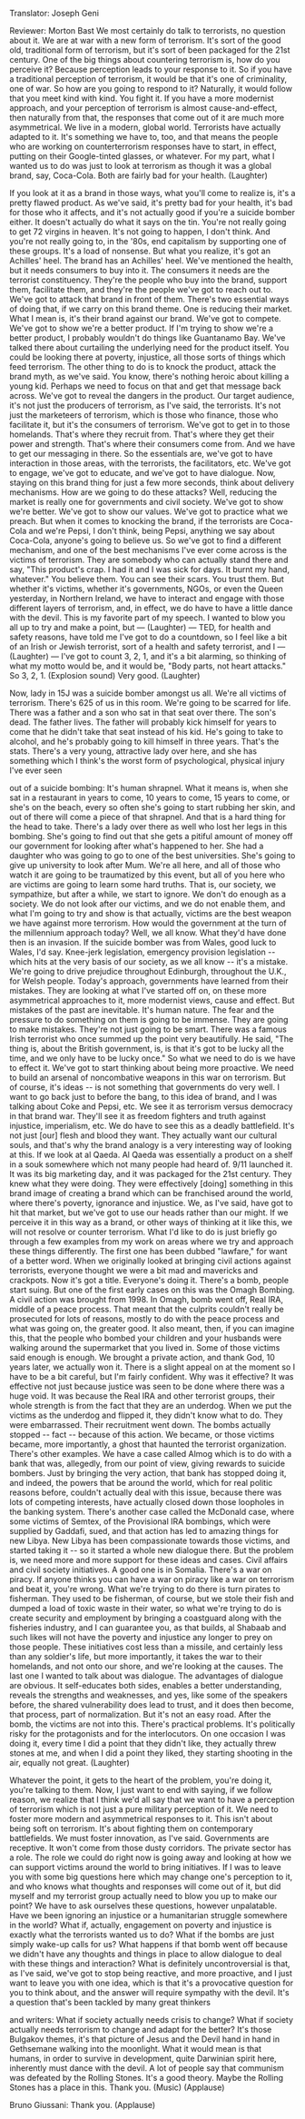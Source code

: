 

Translator: Joseph Geni

Reviewer: Morton Bast
We most certainly do talk to terrorists, no question about it.
We are at war with a new form of terrorism.
It&#39;s sort of the good old, traditional form of terrorism,
but it&#39;s sort of been packaged for the 21st century.
One of the big things about countering terrorism
is, how do you perceive it?
Because perception leads to your response to it.
So if you have a traditional perception of terrorism,
it would be that it&#39;s one of criminality, one of war.
So how are you going to respond to it?
Naturally, it would follow that you meet kind with kind.
You fight it. If you have a more modernist approach,
and your perception of terrorism is almost cause-and-effect,
then naturally from that, the responses that come out of it
are much more asymmetrical.
We live in a modern, global world.
Terrorists have actually adapted to it.
It&#39;s something we have to, too, and that means the people
who are working on counterterrorism responses
have to start, in effect, putting on
their Google-tinted glasses, or whatever.
For my part, what I wanted us to do was just to look at
terrorism as though it was a global brand,
say, Coca-Cola.
Both are fairly bad for your health. 
(Laughter)

If you look at it as a brand in those ways,
what you&#39;ll come to realize is, it&#39;s a pretty flawed product.
As we&#39;ve said, it&#39;s pretty bad for your health,
it&#39;s bad for those who it affects,
and it&#39;s not actually good if you&#39;re a suicide bomber either.
It doesn&#39;t actually do what it says on the tin.
You&#39;re not really going to get 72 virgins in heaven.
It&#39;s not going to happen, I don&#39;t think.
And you&#39;re not really going to, in the &#39;80s, end capitalism
by supporting one of these groups. It&#39;s a load of nonsense.
But what you realize, it&#39;s got an Achilles&#39; heel.
The brand has an Achilles&#39; heel.
We&#39;ve mentioned the health,
but it needs consumers to buy into it.
The consumers it needs are the terrorist constituency.
They&#39;re the people who buy into the brand, support them,
facilitate them, and they&#39;re the people
we&#39;ve got to reach out to.
We&#39;ve got to attack that brand in front of them.
There&#39;s two essential ways of doing that, if we carry on this brand theme.
One is reducing their market. What I mean is,
it&#39;s their brand against our brand. We&#39;ve got to compete.
We&#39;ve got to show we&#39;re a better product.
If I&#39;m trying to show we&#39;re a better product,
I probably wouldn&#39;t do things like Guantanamo Bay.
We&#39;ve talked there about curtailing the underlying need
for the product itself. You could be looking there at
poverty, injustice, all those sorts of things
which feed terrorism.
The other thing to do is to knock the product,
attack the brand myth, as we&#39;ve said.
You know, there&#39;s nothing heroic about killing a young kid.
Perhaps we need to focus on that and get that message back across.
We&#39;ve got to reveal the dangers in the product.
Our target audience, it&#39;s not just the producers of terrorism,
as I&#39;ve said, the terrorists.
It&#39;s not just the marketeers of terrorism,
which is those who finance, those who facilitate it,
but it&#39;s the consumers of terrorism.
We&#39;ve got to get in to those homelands.
That&#39;s where they recruit from. That&#39;s where they get their power and strength.
That&#39;s where their consumers come from.
And we have to get our messaging in there.
So the essentials are, we&#39;ve got to have interaction
in those areas, with the terrorists, the facilitators, etc.
We&#39;ve got to engage, we&#39;ve got to educate,
and we&#39;ve got to have dialogue.
Now, staying on this brand thing for just a few more seconds,
think about delivery mechanisms.
How are we going to do these attacks?
Well, reducing the market is really one for governments
and civil society. We&#39;ve got to show we&#39;re better.
We&#39;ve got to show our values.
We&#39;ve got to practice what we preach.
But when it comes to knocking the brand,
if the terrorists are Coca-Cola and we&#39;re Pepsi,
I don&#39;t think, being Pepsi, anything we say about Coca-Cola,
anyone&#39;s going to believe us.
So we&#39;ve got to find a different mechanism,
and one of the best mechanisms I&#39;ve ever come across
is the victims of terrorism.
They are somebody who can actually stand there and say,
&quot;This product&#39;s crap. I had it and I was sick for days.
It burnt my hand, whatever.&quot; You believe them.
You can see their scars. You trust them.
But whether it&#39;s victims, whether it&#39;s governments,
NGOs, or even the Queen yesterday, in Northern Ireland,
we have to interact and engage with those different
layers of terrorism, and, in effect,
we do have to have a little dance with the devil.
This is my favorite part of my speech.
I wanted to blow you all up to try and make a point,
but — 
(Laughter)
 —
TED, for health and safety reasons, have told me
I&#39;ve got to do a countdown, so
I feel like a bit of an Irish or Jewish terrorist,
sort of a health and safety terrorist, and I — 
(Laughter)
 —
I&#39;ve got to count 3, 2, 1, and
it&#39;s a bit alarming, so thinking of what my motto would be,
and it would be, &quot;Body parts, not heart attacks.&quot;
So 3, 2, 1. (Explosion sound)
Very good. 
(Laughter)

Now, lady in 15J was a suicide bomber amongst us all.
We&#39;re all victims of terrorism.
There&#39;s 625 of us in this room. We&#39;re going to be scarred for life.
There was a father and a son who sat in that seat over there.
The son&#39;s dead. The father lives.
The father will probably kick himself for years to come
that he didn&#39;t take that seat instead of his kid.
He&#39;s going to take to alcohol, and he&#39;s probably
going to kill himself in three years. That&#39;s the stats.
There&#39;s a very young, attractive lady over here,
and she has something which I think&#39;s the worst form
of psychological, physical injury I&#39;ve ever seen

out of a suicide bombing: It&#39;s human shrapnel.
What it means is, when she sat in a restaurant
in years to come, 10 years to come, 15 years to come,
or she&#39;s on the beach, every so often she&#39;s going to start
rubbing her skin, and out of there will come
a piece of that shrapnel.
And that is a hard thing for the head to take.
There&#39;s a lady over there as well who lost her legs
in this bombing.
She&#39;s going to find out that she gets a pitiful amount
of money off our government
for looking after what&#39;s happened to her.
She had a daughter who was going to go to one of the best
universities. She&#39;s going to give up university
to look after Mum.
We&#39;re all here, and all of those who watch it
are going to be traumatized by this event,
but all of you here who are victims are going to learn
some hard truths.
That is, our society, we sympathize, but after a while,
we start to ignore. We don&#39;t do enough as a society.
We do not look after our victims, and we do not enable them,
and what I&#39;m going to try and show is that actually,
victims are the best weapon we have
against more terrorism.
How would the government at the turn of the millennium
approach today? Well, we all know.
What they&#39;d have done then is an invasion.
If the suicide bomber was from Wales,
good luck to Wales, I&#39;d say.
Knee-jerk legislation, emergency provision legislation --
which hits at the very basis of our society, as we all know --
it&#39;s a mistake.
We&#39;re going to drive prejudice throughout Edinburgh,
throughout the U.K., for Welsh people.
Today&#39;s approach, governments have learned from their mistakes.
They are looking at what I&#39;ve started off on,
on these more asymmetrical approaches to it,
more modernist views, cause and effect.
But mistakes of the past are inevitable.
It&#39;s human nature.
The fear and the pressure to do something on them
is going to be immense. They are going to make mistakes.
They&#39;re not just going to be smart.
There was a famous Irish terrorist who once summed up
the point very beautifully. He said,
&quot;The thing is, about the British government, is, is that it&#39;s got
to be lucky all the time, and we only have to be lucky once.&quot;
So what we need to do is we have to effect it.
We&#39;ve got to start thinking about being more proactive.
We need to build an arsenal of noncombative weapons
in this war on terrorism.
But of course, it&#39;s ideas -- is not something that governments do very well.
I want to go back just to before the bang, to this idea of
brand, and I was talking about Coke and Pepsi, etc.
We see it as terrorism versus democracy in that brand war.
They&#39;ll see it as freedom fighters and truth
against injustice, imperialism, etc.
We do have to see this as a deadly battlefield.
It&#39;s not just [our] flesh and blood they want.
They actually want our cultural souls, and that&#39;s why
the brand analogy is a very interesting way of looking at this.
If we look at al Qaeda. Al Qaeda was essentially
a product on a shelf in a souk somewhere
which not many people had heard of.
9/11 launched it. It was its big marketing day,
and it was packaged for the 21st century. They knew what they were doing.
They were effectively [doing] something in this brand image
of creating a brand which can be franchised around
the world, where there&#39;s poverty, ignorance and injustice.
We, as I&#39;ve said, have got to hit that market,
but we&#39;ve got to use our heads rather than our might.
If we perceive it in this way as a brand, or other ways of thinking at it like this,
we will not resolve or counter terrorism.
What I&#39;d like to do is just briefly go through a few examples
from my work on areas where we try and approach these things differently.
The first one has been dubbed &quot;lawfare,&quot;
for want of a better word.
When we originally looked at bringing civil actions against terrorists,
everyone thought we were a bit mad and mavericks
and crackpots. Now it&#39;s got a title. Everyone&#39;s doing it.
There&#39;s a bomb, people start suing.
But one of the first early cases on this was the Omagh Bombing.
A civil action was brought from 1998.
In Omagh, bomb went off, Real IRA,
middle of a peace process.
That meant that the culprits couldn&#39;t really be prosecuted
for lots of reasons, mostly to do with the peace process
and what was going on, the greater good.
It also meant, then, if you can imagine this,
that the people who bombed your children
and your husbands were walking around the supermarket
that you lived in.
Some of those victims said enough is enough.
We brought a private action, and thank God, 10 years later,
we actually won it. There is a slight appeal on
at the moment so I have to be a bit careful,
but I&#39;m fairly confident.
Why was it effective?
It was effective not just because justice was seen to be done
where there was a huge void.
It was because the Real IRA and other terrorist groups,
their whole strength is from the fact that they are
an underdog. When we put the victims as the underdog
and flipped it, they didn&#39;t know what to do.
They were embarrassed. Their recruitment went down.
The bombs actually stopped -- fact -- because of this action.
We became, or those victims became, more importantly,
a ghost that haunted the terrorist organization.
There&#39;s other examples. We have a case called Almog
which is to do with a bank that was,
allegedly, from our point of view,
giving rewards to suicide bombers.
Just by bringing the very action,
that bank has stopped doing it, and indeed,
the powers that be around the world, which for real politic
reasons before, couldn&#39;t actually deal with this issue,
because there was lots of competing interests,
have actually closed down those loopholes in the banking system.
There&#39;s another case called the McDonald case,
where some victims of Semtex, of the Provisional IRA bombings,
which were supplied by Gaddafi, sued,
and that action has led to amazing things for new Libya.
New Libya has been compassionate towards those victims,
and started taking it -- so it started a whole new dialogue there.
But the problem is, we need more and more support
for these ideas and cases.
Civil affairs and civil society initiatives.
A good one is in Somalia. There&#39;s a war on piracy.
If anyone thinks you can have a war on piracy
like a war on terrorism and beat it, you&#39;re wrong.
What we&#39;re trying to do there is turn pirates to fisherman.
They used to be fisherman, of course,
but we stole their fish and dumped a load of toxic waste
in their water, so what we&#39;re trying to do is create
security and employment by bringing a coastguard
along with the fisheries industry, and I can guarantee you,
as that builds, al Shabaab and such likes will not have
the poverty and injustice any longer to prey on those people.
These initiatives cost less than a missile,
and certainly less than any soldier&#39;s life,
but more importantly, it takes the war to their homelands,
and not onto our shore,
and we&#39;re looking at the causes.
The last one I wanted to talk about was dialogue.
The advantages of dialogue are obvious.
It self-educates both sides, enables a better understanding,
reveals the strengths and weaknesses,
and yes, like some of the speakers before,
the shared vulnerability does lead to trust, and
it does then become, that process, part of normalization.
But it&#39;s not an easy road. After the bomb,
the victims are not into this.
There&#39;s practical problems.
It&#39;s politically risky for the protagonists
and for the interlocutors. On one occasion
I was doing it, every time I did a point that they didn&#39;t like,
they actually threw stones at me,
and when I did a point they liked,
they starting shooting in the air, equally not great. 
(Laughter)

Whatever the point, it gets to the heart of the problem,
you&#39;re doing it, you&#39;re talking to them.
Now, I just want to end with saying, if we follow reason,
we realize that I think we&#39;d all say that we want to
have a perception of terrorism which is not just a pure
military perception of it.
We need to foster more
modern and asymmetrical responses to it.
This isn&#39;t about being soft on terrorism.
It&#39;s about fighting them on contemporary battlefields.
We must foster innovation, as I&#39;ve said.
Governments are receptive. It won&#39;t come from those dusty corridors.
The private sector has a role.
The role we could do right now is going away
and looking at how we can support victims around the world
to bring initiatives.
If I was to leave you with some big questions here which
may change one&#39;s perception to it, and who knows what
thoughts and responses will come out of it,
but did myself and my terrorist group actually need
to blow you up to make our point?
We have to ask ourselves these questions, however unpalatable.
Have we been ignoring an injustice or a humanitarian
struggle somewhere in the world?
What if, actually, engagement on poverty and injustice
is exactly what the terrorists wanted us to do?
What if the bombs are just simply wake-up calls for us?
What happens if that bomb went off
because we didn&#39;t have any thoughts and things in place
to allow dialogue to deal with these things and interaction?
What is definitely uncontroversial
is that, as I&#39;ve said, we&#39;ve got to stop being reactive,
and more proactive, and I just want to leave you
with one idea, which is that
it&#39;s a provocative question for you to think about,
and the answer will require sympathy with the devil.
It&#39;s a question that&#39;s been tackled by many great thinkers

and writers: What if society actually needs crisis to change?
What if society actually needs terrorism
to change and adapt for the better?
It&#39;s those Bulgakov themes, it&#39;s that picture of Jesus
and the Devil hand in hand in Gethsemane
walking into the moonlight.
What it would mean is that humans,
in order to survive in development,
quite Darwinian spirit here,
inherently must dance with the devil.
A lot of people say that communism was defeated
by the Rolling Stones. It&#39;s a good theory.
Maybe the Rolling Stones has a place in this.
Thank you.
(Music) 
(Applause)


Bruno Giussani: Thank you. 
(Applause)

